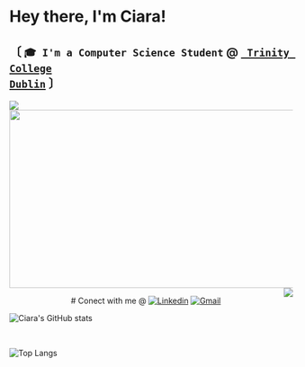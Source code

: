 # Hey there, I'm Ciara! 




## 〔 </b> <code>🎓 I'm a Computer Science Student</code> <b>@</b> <a href="https://www.tcd.ie/"><b><code> Trinity College Dublin</code></b></a> <b> 〕</b>

<img align="left" src="https://user-images.githubusercontent.com/61195644/179372622-3fb55929-b5e1-469f-9aa9-333d9e011df0.gif">
<img src="https://user-images.githubusercontent.com/61195644/179373545-a1c6bc70-89e0-49b1-ba95-5801cfcdff74.jpg" width="535" height="317">
<img align="right" src="https://user-images.githubusercontent.com/61195644/179372868-600591e4-4342-42e1-9829-3b4fa5194953.gif">


<p align="center">
  # Conect with me @
  <a href="https://www.linkedin.com/in/ciara-lynch-69812119a/" target="_blank"><img alt="Linkedin" src="https://img.shields.io/badge/linkedin%20-           %230077B5.svg?&style=for-the-badge&logo=linkedin&logoColor=white"></a>
  <a href="mailto:clynch0093@gmail.com" target="_blank"><img alt="Gmail" src="https://img.shields.io/badge/gmail-D14836?&style=for-the- badge&logo=gmail&logoColor=white"></a>


  ![Ciara's GitHub stats](https://github-readme-stats.vercel.app/api?username=lynchc34&show_icons=true&theme=gotham)

  <br />

  ![Top Langs](https://github-readme-stats.vercel.app/api/top-langs/?username=lynchc34&hide=html&layout=compact&theme=gotham)
</p>

